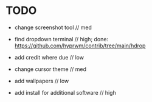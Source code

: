 # TODO

- change screenshot tool // med
- find dropdown terminal // high; done: https://github.com/hyprwm/contrib/tree/main/hdrop
- add credit where due // low
- change cursor theme // med
- add wallpapers // low

- add install for additional software // high